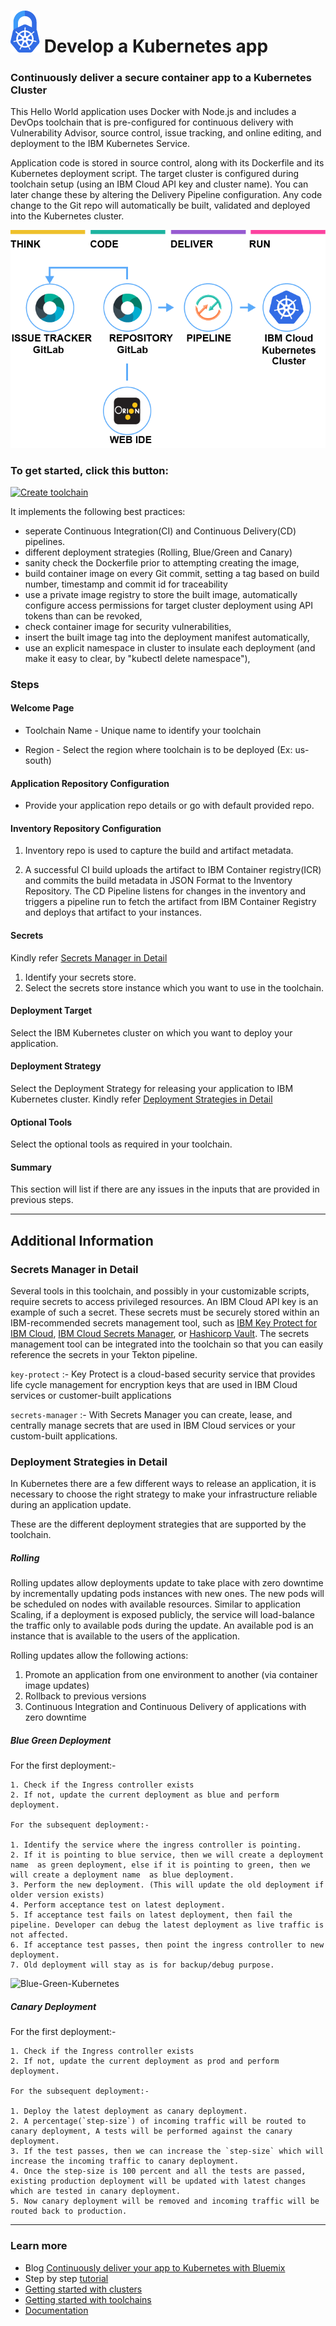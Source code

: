 # ![Icon](./.bluemix/secure-lock-kubernetes.png) Develop a Kubernetes app

### Continuously deliver a secure container app to a Kubernetes Cluster
This Hello World application uses Docker with Node.js and includes a DevOps toolchain that is pre-configured for continuous delivery with Vulnerability Advisor, source control, issue tracking, and online editing, and deployment to the IBM Kubernetes Service.

Application code is stored in source control, along with its Dockerfile and its Kubernetes deployment script.
The target cluster is configured during toolchain setup (using an IBM Cloud API key and cluster name). You can later change these by altering the Delivery Pipeline configuration.
Any code change to the Git repo will automatically be built, validated and deployed into the Kubernetes cluster.

![Icon](./.bluemix/toolchain.png)

### To get started, click this button:
[![Create toolchain](https://cloud.ibm.com/devops/graphics/create_toolchain_button.png)](https://cloud.ibm.com/devops/setup/deploy?repository=https://github.ibm.com/open-toolchain/secure-app-toolchain)

It implements the following best practices:
- seperate Continuous Integration(CI) and Continuous Delivery(CD) pipelines.
- different deployment strategies (Rolling, Blue/Green and Canary) 
- sanity check the Dockerfile prior to attempting creating the image,
- build container image on every Git commit, setting a tag based on build number, timestamp and commit id for traceability
- use a private image registry to store the built image, automatically configure access permissions for target cluster deployment using API tokens than can be revoked,
- check container image for security vulnerabilities,
- insert the built image tag into the deployment manifest automatically,
- use an explicit namespace in cluster to insulate each deployment (and make it easy to clear, by "kubectl delete namespace"),

### Steps

#### Welcome Page

- Toolchain Name - Unique name to identify your toolchain

- Region - Select the region where toolchain is to be deployed (Ex: us-south)

#### Application Repository Configuration

- Provide your application repo details or go with default provided repo.

#### Inventory Repository Configuration

1. Inventory repo is used to capture the build and artifact metadata.

2. A successful CI build uploads the artifact to IBM Container registry(ICR) and commits the build metadata in JSON Format to the Inventory Repository. The CD Pipeline listens for changes in the inventory and triggers a pipeline run to fetch the artifact from IBM Container Registry and deploys that artifact to your instances.

#### Secrets

Kindly refer [Secrets Manager in Detail](#secrets-manager-in-detail])  

1. Identify your secrets store. 
2. Select the secrets store instance which you want to use in the toolchain.


#### Deployment Target

Select the IBM Kubernetes cluster on which you want to deploy your application.

#### Deployment Strategy

Select the Deployment Strategy for releasing your application to IBM Kubernetes cluster. Kindly refer [Deployment Strategies in Detail](#deployment-strategies-in-detail])  

#### Optional Tools

Select the optional tools as required in your toolchain.

#### Summary

This section will list if there are any issues in the inputs that are provided in previous steps.

---
## Additional Information

### Secrets Manager in Detail

Several tools in this toolchain, and possibly in your customizable scripts, require secrets to access privileged resources. An IBM Cloud API key is an example of such a secret. These secrets must be securely stored within an IBM-recommended secrets management tool, such as [IBM Key Protect for IBM Cloud](https://www.ibm.com/cloud/key-protect), [IBM Cloud Secrets Manager](https://www.ibm.com/cloud/secrets-manager), or [Hashicorp Vault](https://www.vaultproject.io/). The secrets management tool can be integrated into the toolchain so that you can easily reference the secrets in your Tekton pipeline.

`key-protect` :- Key Protect is a cloud-based security service that provides life cycle management for encryption keys that are used in IBM Cloud services or customer-built applications

`secrets-manager` :- With Secrets Manager you can create, lease, and centrally manage secrets that are used in IBM Cloud services or your custom-built applications.

### Deployment Strategies in Detail

In Kubernetes there are a few different ways to release an application, it is necessary to choose the right strategy to make your infrastructure reliable during an application update.

These are the different deployment strategies that are supported by the toolchain.


##### Rolling

Rolling updates allow deployments update to take place with zero downtime by incrementally updating pods instances with new ones. The new pods will be scheduled on nodes with available resources. Similar to application Scaling, if a deployment is exposed publicly, the service will load-balance the traffic only to available pods during the update. An available pod is an instance that is available to the users of the application.

Rolling updates allow the following actions:

1. Promote an application from one environment to another (via container image updates)
2. Rollback to previous versions
3. Continuous Integration and Continuous Delivery of applications with zero downtime


##### Blue Green Deployment

For the first deployment:- 
```
1. Check if the Ingress controller exists
2. If not, update the current deployment as blue and perform deployment.

For the subsequent deployment:-

1. Identify the service where the ingress controller is pointing.
2. If it is pointing to blue service, then we will create a deployment name  as green deployment, else if it is pointing to green, then we will create a deployment name  as blue deployment.
3. Perform the new deployment. (This will update the old deployment if older version exists)
4. Perform acceptance test on latest deployment.
5. If acceptance test fails on latest deployment, then fail the pipeline. Developer can debug the latest deployment as live traffic is not affected.
6. If acceptance test passes, then point the ingress controller to new deployment. 
7. Old deployment will stay as is for backup/debug purpose.

```
![Blue-Green-Kubernetes](https://media.github.ibm.com/user/333953/files/00742e80-f194-11eb-8a48-a98ced4f6d50)


##### Canary Deployment

For the first deployment:- 
```
1. Check if the Ingress controller exists
2. If not, update the current deployment as prod and perform deployment.

For the subsequent deployment:-

1. Deploy the latest deployment as canary deployment.
2. A percentage(`step-size`) of incoming traffic will be routed to canary deployment, A tests will be performed against the canary deployment.
3. If the test passes, then we can increase the `step-size` which will increase the incoming traffic to canary deployment.
4. Once the step-size is 100 percent and all the tests are passed, existing production deployment will be updated with latest changes which are tested in canary deployment.
5. Now canary deployment will be removed and incoming traffic will be routed back to production.

```




---
### Learn more 

* Blog [Continuously deliver your app to Kubernetes with Bluemix](https://www.ibm.com/blogs/cloud-archive/2017/07/continuously-deliver-your-app-to-kubernetes-with-bluemix/)
* Step by step [tutorial](https://www.ibm.com/cloud/architecture/tutorials/use-develop-kubernetes-app-toolchain)
* [Getting started with clusters](https://cloud.ibm.com/docs/containers?topic=containers-getting-started)
* [Getting started with toolchains](https://cloud.ibm.com/devops/getting-started)
* [Documentation](https://cloud.ibm.com/docs/services/ContinuousDelivery?topic=ContinuousDelivery-getting-started&pos=2)
